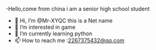 -Hello,come from china
i am a senior high school student


- 👋 Hi, I’m @Mr-XYQC this is a Net name
- 👀 I’m interested in game
- 🌱 I’m currently learning python
- 📫 How to reach me :2267375432@qq.com
